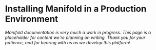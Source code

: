 # Installing Manifold in a Production Environment

_Manifold documentation is very much a work in progress. This page is a placeholder for content we're planning on writing. Thank you for your patience, and for bearing with us as we develop this platform!_


